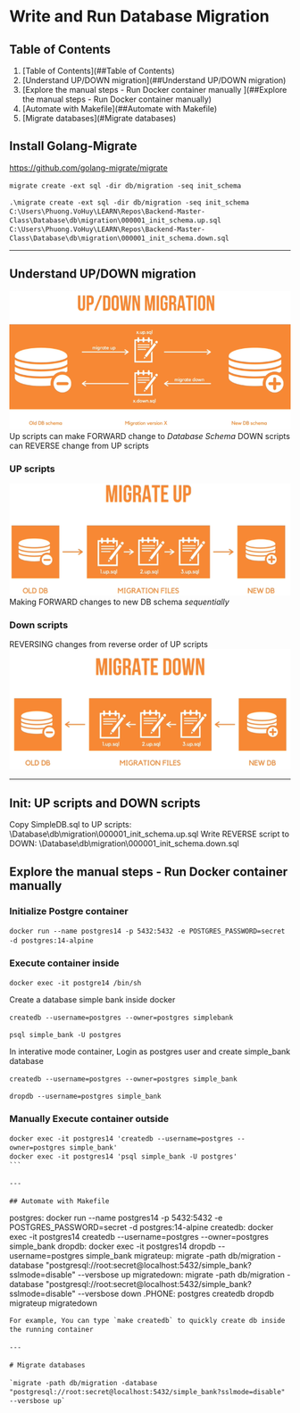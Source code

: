 # Write and Run Database Migration
## Table of Contents
1. [Table of Contents](##Table of Contents)
2. [Understand UP/DOWN migration](##Understand UP/DOWN migration)
3. [Explore the manual steps - Run Docker container manually ](##Explore the manual steps - Run Docker container manually)
4. [Automate with Makefile](##Automate with Makefile)
5. [Migrate databases](#Migrate databases)
## Install Golang-Migrate
https://github.com/golang-migrate/migrate

`migrate create -ext sql -dir db/migration -seq init_schema`


```aidl
.\migrate create -ext sql -dir db/migration -seq init_schema
C:\Users\Phuong.VoHuy\LEARN\Repos\Backend-Master-Class\Database\db\migration\000001_init_schema.up.sql
C:\Users\Phuong.VoHuy\LEARN\Repos\Backend-Master-Class\Database\db\migration\000001_init_schema.down.sql

```

---
## Understand UP/DOWN migration
![img_2.png](img_2.png)
Up scripts can make FORWARD change to *Database Schema*
DOWN scripts can REVERSE change from UP scripts

### UP scripts
![img_3.png](img_3.png)
Making FORWARD changes to new DB schema *sequentially*
### Down scripts
REVERSING changes from reverse order of UP scripts
![img_4.png](img_4.png)

---
## Init: UP scripts and DOWN scripts
Copy SimpleDB.sql to UP scripts: \Database\db\migration\000001_init_schema.up.sql
Write REVERSE script to DOWN: \Database\db\migration\000001_init_schema.down.sql

## Explore the manual steps - Run Docker container manually 
### Initialize Postgre container
`docker run --name postgres14 -p 5432:5432 -e POSTGRES_PASSWORD=secret -d postgres:14-alpine`

### Execute container inside
`docker exec -it postgre14 /bin/sh`


Create a database simple bank inside docker

`createdb --username=postgres --owner=postgres simplebank`

`psql simple_bank -U postgres`

In interative mode container, Login as postgres user and create simple_bank database

`createdb --username=postgres --owner=postgres simple_bank`

`dropdb --username=postgres simple_bank`
### Manually Execute container outside
````
docker exec -it postgres14 'createdb --username=postgres --owner=postgres simple_bank'
docker exec -it postgres14 'psql simple_bank -U postgres'
```

---

## Automate with Makefile
````
postgres:
	docker run --name postgres14 -p 5432:5432 -e POSTGRES_PASSWORD=secret -d postgres:14-alpine
createdb:
	docker exec -it postgres14 createdb --username=postgres --owner=postgres simple_bank
dropdb:
	docker exec -it postgres14 dropdb --username=postgres simple_bank
migrateup:
	migrate -path db/migration -database "postgresql://root:secret@localhost:5432/simple_bank?sslmode=disable" --versbose up
migratedown:
	migrate -path db/migration -database "postgresql://root:secret@localhost:5432/simple_bank?sslmode=disable" --versbose down
.PHONE: postgres createdb dropdb migrateup migratedown

````
For example, You can type `make createdb` to quickly create db inside the running container

---

# Migrate databases

`migrate -path db/migration -database "postgresql://root:secret@localhost:5432/simple_bank?sslmode=disable" --versbose up`

